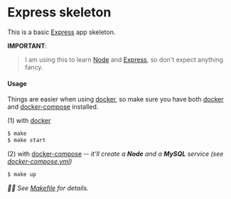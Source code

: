 # Express skeleton

This is a basic [Express](https://expressjs.com/) app skeleton.

**IMPORTANT**: 

> I am using this to learn [Node](https://nodejs.org/en/) and [Express](https://expressjs.com/), so don't expect anything fancy.

#### Usage

Things are easier when using [docker](https://www.docker.com/), 
so make sure you have both [docker](https://docs.docker.com/get-docker/) 
and [docker-compose](https://docs.docker.com/compose/install/) installed.

(1) with [docker](https://docs.docker.com/get-started/) 

```bash
$ make
$ make start
```

(2) with [docker-compose](https://docs.docker.com/compose/)  -- _it'll create a **Node** and 
a **MySQL** service (see [docker-compose.yml](./docker-compose.yml))_

```bash
$ make up
```

*☝🏽 See [Makefile](./Makefile) for details.*

